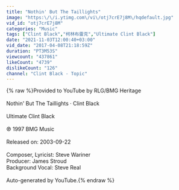 ```yaml
---
title: "Nothin' But The Taillights"
image: "https:\/\/i.ytimg.com\/vi\/otj7crE7j8M\/hqdefault.jpg"
vid_id: "otj7crE7j8M"
categories: "Music"
tags: ["Clint Black","柯林布雷克","Ultimate Clint Black"]
date: "2021-11-03T12:00:40+03:00"
vid_date: "2017-04-08T21:18:59Z"
duration: "PT3M53S"
viewcount: "437861"
likeCount: "4739"
dislikeCount: "126"
channel: "Clint Black - Topic"
---
```

{% raw %}Provided to YouTube by RLG/BMG Heritage<br /><br />Nothin' But The Taillights · Clint Black<br /><br />Ultimate Clint Black<br /><br />℗ 1997 BMG Music<br /><br />Released on: 2003-09-22<br /><br />Composer, Lyricist: Steve Wariner<br />Producer: James Stroud<br />Background  Vocal: Steve Real<br /><br />Auto-generated by YouTube.{% endraw %}
